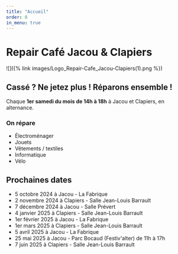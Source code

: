 ```yaml
---
title: "Accueil"
order: 0
in_menu: true
---
```

# Repair Café Jacou & Clapiers

![]({% link images/Logo_Repair-Cafe_Jacou-Clapiers(1).png %})

## Cassé ? Ne jetez plus ! Réparons ensemble !

Chaque **1er samedi du mois de 14h à 18h** à Jacou et Clapiers, en alternance.

### On répare

- Électroménager
- Jouets
- Vêtements / textiles
- Informatique
- Vélo

## Prochaines dates 

- 5 octobre 2024 à Jacou - La Fabrique
- 2 novembre 2024 à Clapiers - Salle Jean-Louis Barrault
- 7 décembre 2024 à Jacou - Salle Prévert
- 4 janvier 2025 à Clapiers - Salle Jean-Louis Barrault
- 1er février 2025 à Jacou - La Fabrique
- 1er mars 2025 à Clapiers - Salle Jean-Louis Barrault
- 5 avril 2025 à Jacou - La Fabrique
- 25 mai 2025 à Jacou - Parc Bocaud (Festiv'alter) de 11h à 17h
- 7 juin 2025 à Clapiers - Salle Jean-Louis Barrault 